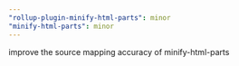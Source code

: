 ```yaml
---
"rollup-plugin-minify-html-parts": minor
"minify-html-parts": minor
---
```


improve the source mapping accuracy of minify-html-parts
